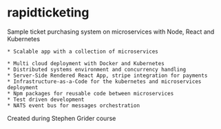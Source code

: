 # rapidticketing

Sample ticket purchasing system on microservices with Node, React and Kubernetes

    * Scalable app with a collection of microservices
    
    * Multi cloud deployment with Docker and Kubernetes
    * Distributed systems environment and concurrency handling
    * Server-Side Rendered React App, stripe integration for payments
    * Infrastructure-as-a-Code for the kubernetes and microservices deployment
    * Npm packages for reusable code between microservices
    * Test driven development
    * NATS event bus for messages orchestration
   Created during Stephen Grider course
    

